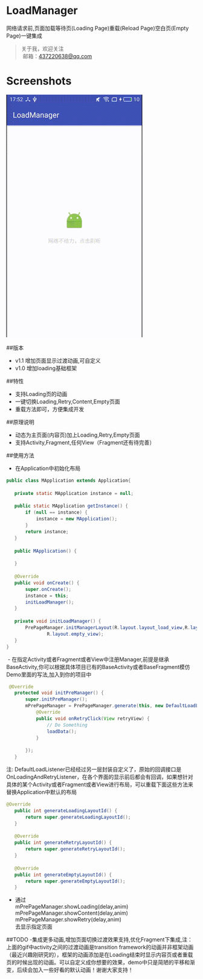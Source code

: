 # LoadManager
网络请求前,页面加载等待页(Loading Page)重载(Reload Page)空白页(Empty Page)一键集成

> 关于我，欢迎关注  
  邮箱：437220638@qq.com
 
# Screenshots
![image](/screenshots/video1.gif)

##版本 
- v1.1 增加页面显示过渡动画,可自定义
- v1.0 增加loading基础框架

##特性
- 支持Loading页的动画
- 一键切换Loading,Retry,Content,Empty页面
- 重载方法即可，方便集成开发

##原理说明
- 动态为主页面(内容页)加上Loading,Retry,Empty页面
- 支持Activity,Fragment,任何View（Fragment还有待完善）


##使用方法
 - 在Application中初始化布局
 ```java
 public class MApplication extends Application{

    private static MApplication instance = null;

    public static MApplication getInstance() {
        if (null == instance) {
            instance = new MApplication();
        }
        return instance;
    }

    public MApplication() {

    }

    @Override
    public void onCreate() {
        super.onCreate();
        instance = this;
        initLoadManager();
    }

    private void initLoadManager() {
        PrePageManager.initManagerLayout(R.layout.layout_load_view,R.layout.layout_reload_view,
                R.layout.empty_view);
    }
}
```
 - 在指定Activity或者Fragment或者View中注册Manager,前提是继承BaseActivity,你可以根据具体项目已有的BaseActivity或者BaseFragment模仿Demo里面的写法,加入到你的项目中
 
 ```java
  @Override
    protected void initPreManager() {
        super.initPreManager();
        mPrePageManager = PrePageManager.generate(this, new DefaultLoadListener() {
            @Override
            public void onRetryClick(View retryView) {
                // Do Something
                loadData();
            }

        });
    }
 ```
注: DefaultLoadListener已经经过另一层封装自定义了，原始的回调接口是OnLoadingAndRetryListener，在各个界面的显示前后都会有回调，如果想针对具体的某个Activity或者Fragment或者View进行布局，可以重载下面这些方法来替换Application中默认的布局

 ```java
@Override
    public int generateLoadingLayoutId() {
        return super.generateLoadingLayoutId();
    }

    @Override
    public int generateRetryLayoutId() {
        return super.generateRetryLayoutId();
    }

    @Override
    public int generateEmptyLayoutId() {
        return super.generateEmptyLayoutId();
    }
 ```
 
 - 通过</br>
mPrePageManager.showLoading(delay,anim)</br>
mPrePageManager.showContent(delay,anim)</br>
mPrePageManager.showRetry(delay,anim)</br>
去显示指定页面

##TODO
-集成更多动画,增加页面切换过渡效果支持,优化Fragment下集成,注：上面的gif中activity之间的过渡动画是transition framework的动画并非框架动画（最近兴趣刚研究的），框架的动画添加是在Loading结束时显示内容页或者重载页的时候出现的动画。可以自定义成你想要的效果，demo中只是简陋的平移和渐变，后续会加入一些好看的默认动画！谢谢大家支持！

